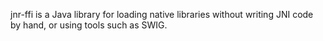 
jnr-ffi is a Java library for loading native libraries without writing JNI code by hand, or using tools such as SWIG.